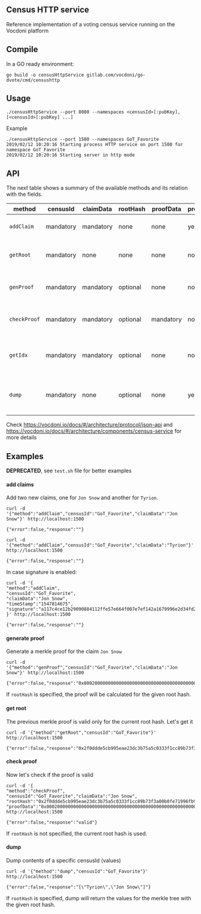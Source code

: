 ## Census HTTP service

Reference implementation of a voting census service running on the Vocdoni platform

## Compile

In a GO ready environment:

```
go build -o censusHttpService gitlab.com/vocdoni/go-dvote/cmd/censushttp
```

## Usage

`./censusHttpService --port 8080 --namespaces <censusId>[:pubKey],[<censusId>[:pubKey] ...]`

Example

```
./censusHttpService --port 1500 --namespaces GoT_Favorite
2019/02/12 10:20:16 Starting process HTTP service on port 1500 for namespace GoT_Favorite
2019/02/12 10:20:16 Starting server in http mode
```

## API

The next table shows a summary of the available methods and its relation with the fields.

| method     | censusId  | claimData | rootHash | proofData | protected? | description |
|------------|-----------|-----------|----------|-----------|------------|------------|
| `addClaim`   | mandatory | mandatory | none     | none      | yes | adds a new claim to the merkle tree       |
| `getRoot`    | mandatory | none      | none     | none      | no         | get the current merkletree root hash
| `genProof`   | mandatory | mandatory | optional | none      | no         | generate the merkle proof for a given claim
| `checkProof` | mandatory | mandatory | optional | mandatory | no         | check a claim and its merkle proof 
| `getIdx`     | mandatory | mandatory | optional | none      | no         | get the merkletree data index of a given claim
| `dump`       | mandatory | none      | optional | none      | yes        | list the contents of the census for a given hash


Check https://vocdoni.io/docs/#/architecture/protocol/json-api and 
https://vocdoni.io/docs/#/architecture/components/census-service for more details

## Examples

**DEPRECATED**, see `test.sh` file for better examples

#### add claims

Add two new claims, one for `Jon Snow` and another for `Tyrion`.
```
curl -d '{"method":"addClaim","censusId":"GoT_Favorite","claimData":"Jon Snow"}' http://localhost:1500

{"error":false,"response":""}
```

```
curl -d '{"method":"addClaim","censusId":"GoT_Favorite","claimData":"Tyrion"}' http://localhost:1500

{"error":false,"response":""}
```

In case signature is enabled:

```
curl -d '{
"method":"addClaim",
"censusId":"GoT_Favorite",
"claimData":"Jon Snow", 
"timeStamp":"1547814675",
"signature":"a117c4ce12b29090884112ffe57e664f007e7ef142a1679996e2d34fd2b852fe76966e47932f1e9d3a54610d0f361383afe2d9aab096e15d136c236abb0a0d0e" }' http://localhost:1500

{"error":false,"response":""}
```


#### generate proof

Generate a merkle proof for the claim `Jon Snow`

```
curl -d '{"method":"genProof","censusId":"GoT_Favorite","claimData":"Jon Snow"}' http://localhost:1500

{"error":false,"response":"0x000200000000000000000000000000000000000000000000000000000000000212f8134039730791388a9bd0460f9fbd0757327212a64b3a2b0f0841ce561ee3"}
```

If `rootHash` is specified, the proof will be calculated for the given root hash.

#### get root

The previous merkle proof is valid only for the current root hash. Let's get it

```
curl -d '{"method":"getRoot","censusId":"GoT_Favorite"}' http://localhost:1500

{"error":false,"response":"0x2f0ddde5cb995eae23dc3b75a5c0333f1cc89b73f3a00b0fe71996fb90fef04b"}
```


#### check proof

Now let's check if the proof is valid

```
curl -d '{
"method":"checkProof",
"censusId":"GoT_Favorite","claimData":"Jon Snow",
"rootHash":"0x2f0ddde5cb995eae23dc3b75a5c0333f1cc89b73f3a00b0fe71996fb90fef04b",
"proofData":"0x000200000000000000000000000000000000000000000000000000000000000212f8134039730791388a9bd0460f9fbd0757327212a64b3a2b0f0841ce561ee3"}' http://localhost:1500

{"error":false,"response":"valid"}
```

If `rootHash` is not specified, the current root hash is used.

#### dump

Dump contents of a specific censusId (values)

```
curl -d '{"method":"dump","censusId":"GoT_Favorite"}' http://localhost:1500

{"error":false,"response":"[\"Tyrion\",\"Jon Snow\"]"}
```

If `rootHash` is specified, dump will return the values for the merkle tree with the given root hash.
